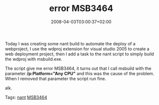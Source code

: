 ﻿---
title: "error MSB3464"
description: ""
date: 2008-04-03T03:00:37+02:00
draft: false
tags: []
categories: [General]
---
Today I was creating some nant build to automate the deploy of a webproject, I use the wdproj extension for visual studio 2005 to create a web deployment project, then I add a task to the nant script to simply build the wdproj with msbuild.exe.

The script give me error MSB3464, it turns out that I call msbuild with the parameter  **/p:Platform="Any CPU"** and this was the cause of the problem. When I removed that parameter the script run fine.

alk.

Tags: [nant](http://technorati.com/tag/nant) [MSB3464](http://technorati.com/tag/MSB3464)
